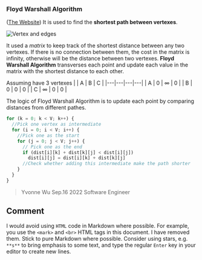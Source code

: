 ### Floyd Warshall Algorithm

([The Website](https://www.geeksforgeeks.org/floyd-warshall-algorithm-dp-16/))
It is used to find the **shortest path between vertexes**.

![Vertex and edges](https://upload.wikimedia.org/wikipedia/commons/b/b2/Floyd-Warshall-Algorithm-Problem.png)

It used a _matrix_ to keep track of the shortest distance between any two vertexes.
If there is no connection between them, the cost in the matrix is infinity, otherwise will be the distance between two vertexes. **Floyd Warshall Algorithm** transverses each point and update each value in the matrix with the shortest distance to each other.

Assuming have 3 vertexes
| | A | B | C |
|---|---|---|---|
| A | 0 | ∞ | 0 |
| B | 0 | 0 | 0 |
| C | ∞ | 0 | 0 |

The logic of Floyd Warshall Algorithm is to update each point by comparing distances from different pathes.

```javascript
for (k = 0; k < V; k++) {
  //Pick one vertex as intermediate
  for (i = 0; i < V; i++) {
    //Pick one as the start
    for (j = 0; j < V; j++) {
      // Pick one as the end
      if (dist[i][k] + dist[k][j] < dist[i][j])
        dist[i][j] = dist[i][k] + dist[k][j]
      //Check whether adding this intermediate make the path shorter
    }
  }
}
```

> Yvonne Wu Sep.16 2022 Software Engineer

## Comment

I would avoid using `HTML` code in Markdown where possible. For example, you use the `<mark>` and `<br>` HTML tags in this document. I have removed them. Stick to pure Markdown where possible. Consider using stars, e.g. `**s**` to bring emphasis to some text, and type the regular `Enter` key in your editor to create new lines.

